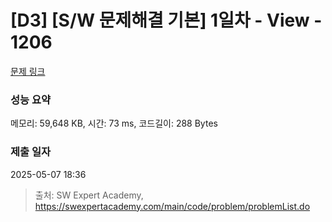# [D3] [S/W 문제해결 기본] 1일차 - View - 1206 

[문제 링크](https://swexpertacademy.com/main/code/problem/problemDetail.do?contestProbId=AV134DPqAA8CFAYh) 

### 성능 요약

메모리: 59,648 KB, 시간: 73 ms, 코드길이: 288 Bytes

### 제출 일자

2025-05-07 18:36



> 출처: SW Expert Academy, https://swexpertacademy.com/main/code/problem/problemList.do